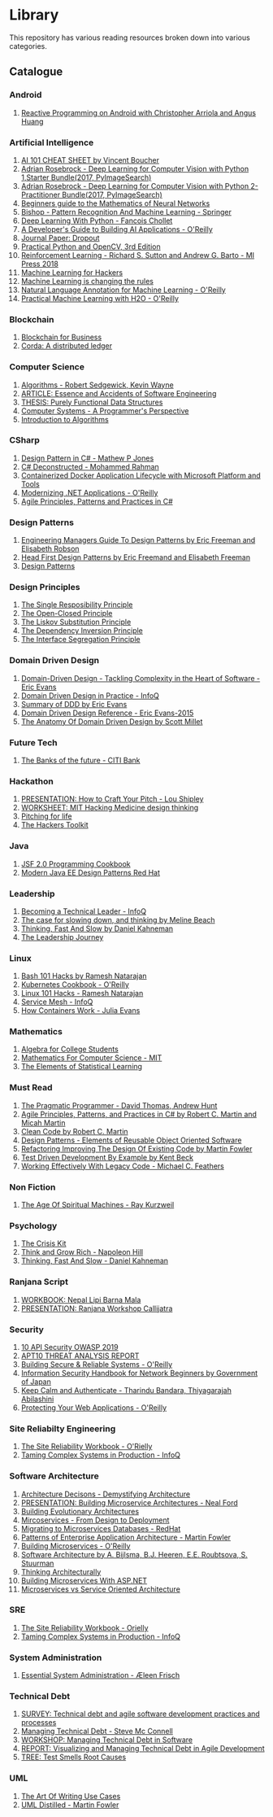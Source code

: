 # Library

This repository has various reading resources broken down into various categories.

## Catalogue

### Android

1. [Reactive Programming on Android with Christopher Arriola and Angus Huang](https://github.com/LearnWithAnit/library/blob/master/android/Reactive%20Programming%20on%20Android%20with%20Christopher%20Arriola%20and%20Angus%20Huang.pdf)

### Artificial Intelligence

1. [AI 101 CHEAT SHEET by Vincent Boucher](https://github.com/LearnWithAnit/library/blob/master/artificial-intelligence/AI%20101%20CHEAT%20SHEET%20by%20Vincent%20Boucher.pdf)
2. [Adrian Rosebrock - Deep Learning for Computer Vision with Python 1,Starter Bundle(2017, PyImageSearch)](https://github.com/LearnWithAnit/library/blob/master/artificial-intelligence/Adrian%20Rosebrock%20-%20Deep%20Learning%20for%20Computer%20Vision%20with%20Python%201%2CStarter%20Bundle(2017%2C%20PyImageSearch).pdf)
3. [Adrian Rosebrock - Deep Learning for Computer Vision with Python 2-Practitioner Bundle(2017, PyImageSearch)](https://github.com/LearnWithAnit/library/blob/master/artificial-intelligence/Adrian%20Rosebrock%20-%20Deep%20Learning%20for%20Computer%20Vision%20with%20Python%202-Practitioner%20Bundle(2017%2C%20PyImageSearch).pdf)
4. [Beginners guide to the Mathematics of Neural Networks](https://github.com/LearnWithAnit/library/blob/master/artificial-intelligence/Beginners%20guide%20to%20the%20Mathematics%20of%20Neural%20Networks.pdf)
5. [Bishop - Pattern Recognition And Machine Learning - Springer](https://github.com/LearnWithAnit/library/blob/master/artificial-intelligence/Bishop%20-%20Pattern%20Recognition%20And%20Machine%20Learning%20-%20Springer%20%202006.pdf)
6. [Deep Learning With Python - Fancois Chollet](https://github.com/LearnWithAnit/library/blob/master/artificial-intelligence/Deep%20Learning%20With%20Python%20-%20Fancois%20Chollet.pdf)
7. [A Developer's Guide to Building AI Applications - O'Reilly](https://github.com/LearnWithAnit/library/blob/master/artificial-intelligence/EN-US-CNTNT-eBook-AI-A-Developer's-Guide-to-Building-AI-Applications.pdf)
8. [Journal Paper: Dropout](https://github.com/LearnWithAnit/library/blob/master/artificial-intelligence/JMLRdropout.pdf)
9. [Practical Python and OpenCV, 3rd Edition](https://github.com/LearnWithAnit/library/blob/master/artificial-intelligence/Practical%20Python%20and%20OpenCV%2C%203rd%20Edition.pdf)
10. [Reinforcement Learning - Richard S. Sutton and Andrew G. Barto - MI Press 2018](https://github.com/LearnWithAnit/library/blob/master/artificial-intelligence/Reinforcement%20Learning%20-%20Richard%20S.%20Sutton%20and%20Andrew%20G.%20Barto%20-%20MI%20Press%202018.pdf)
11. [Machine Learning for Hackers](https://github.com/LearnWithAnit/library/blob/master/artificial-intelligence/machinelearningforhackers.pdf)
12. [Machine Learning is changing the rules](https://github.com/LearnWithAnit/library/blob/master/artificial-intelligence/machinelearningischangingtherules_1ed.pdf)
13. [Natural Language Annotation for Machine Learning - O'Reilly](https://github.com/LearnWithAnit/library/blob/master/artificial-intelligence/naturallanguageannotationformachinelearning.pdf)
14. [Practical Machine Learning with H2O - O'Reilly](https://github.com/LearnWithAnit/library/blob/master/artificial-intelligence/practicalmachinelearningwithh2o_1ed.pdf)

### Blockchain

1. [Blockchain for Business](https://github.com/LearnWithAnit/library/blob/master/blockchain/blockchain-for-business_47024647USEN.pdf)
2. [Corda: A distributed ledger](https://github.com/LearnWithAnit/library/blob/master/blockchain/corda-technical-whitepaper.pdf)

### Computer Science

1. [Algorithms - Robert Sedgewick, Kevin Wayne](https://github.com/LearnWithAnit/library/blob/master/computer-science/Algorithms.pdf)
2. [ARTICLE: Essence and Accidents of Software Engineering](https://github.com/LearnWithAnit/library/blob/master/computer-science/Article%20-%20Essence%20And%20Accidents%20Of%20Software%20Engineering%20by%20Frederick%20P.%20Brooks%2C%20Jr..pdf)
3. [THESIS: Purely Functional Data Structures](https://github.com/LearnWithAnit/library/blob/master/computer-science/Chris%20Okasaki%20-%20Purely%20Functional%20Data%20Structures%20%5BPhD%20Thesis%5D-Cambridge%20University%20Press%20(1999).pdf)
4. [Computer Systems - A Programmer's Perspective](https://github.com/LearnWithAnit/library/blob/master/computer-science/Computer_Systems-A_Programmers_Perspective-2e.pdf)
5. [Introduction to Algorithms](https://github.com/LearnWithAnit/library/blob/master/computer-science/Computer_Systems-A_Programmers_Perspective-2e.pdf)

### CSharp

1. [Design Pattern in C# - Mathew P Jones](https://github.com/LearnWithAnit/library/blob/master/csharp/22%20Design%20Pattern%20in%20C%23%20by%20Matthew%20P%20Jones.pdf)
2. [C# Deconstructed - Mohammed Rahman](https://github.com/LearnWithAnit/library/blob/master/csharp/C-sharp%20Deconstructed%20-%20How%20C-sharp%20Works%20On%20.Net%20Framework.pdf)
3. [Containerized Docker Application Lifecycle with Microsoft Platform and Tools](https://github.com/LearnWithAnit/library/blob/master/csharp/Containerized%20Docker%20Application%20Lifecycle%20with%20Microsoft%20Platform%20and%20Tools%20(eBook).pdf)
4. [Modernizing .NET Applications - O'Reilly](https://github.com/LearnWithAnit/library/blob/master/csharp/Modernizing%20.NET%20Applications%20-%20Pivotal.pdf)
5. [Agile Principles, Patterns and Practices in C#](https://github.com/LearnWithAnit/library/blob/master/csharp/%5BAnother%20Copy%5DAgile%20Principles%2C%20Patterns%2C%20and%20Practices%20in%20C%23%20by%20Robert%20C.%20Martin%20and%20Micah%20Martin.pdf)


### Design Patterns

1. [Engineering Managers Guide To Design Patterns by Eric Freeman and Elisabeth Robson](https://github.com/LearnWithAnit/library/blob/master/design-patterns/Engineering%20Managers%20Guide%20To%20Design%20Patterns%20by%20Eric%20Freeman%20and%20Elisabeth%20Robson.pdf)
2. [Head First Design Patterns by Eric Freemand and Elisabeth Freeman](https://github.com/LearnWithAnit/library/blob/master/design-patterns/Head%20First%20Design%20Patterns%20by%20Eric%20Freemand%20and%20Elisabeth%20Freeman.pdf)
3. [Design Patterns](https://github.com/LearnWithAnit/library/blob/master/design-patterns/%5BCopy%20with%20better%20font%5D%20Design%20Patterns%20-%20Elements%20of%20Reusable%20Object%20Oriented%20Software%20by%20Erich%20Gamma%2C%20Richard%20Helm%2C%20Ralph%20Johnson%20And%20John%20M.%20Vlissides(Gang%20Of%20Four).pdf)

### Design Principles

1. [The Single Resposibility Principle](https://github.com/LearnWithAnit/library/blob/master/design-principles/SOLID%20Object%20Oriented%20Design%20Principles%20C%2B%2B%20Report%20Magazine%201989%20by%20Robert%20C.%20Martin/1.%20SRP%2C%20%20Agile%20Principles%2C%20Patterns%2C%20And%20Practices%20in%20C%23%20by%20Robert%20C.%20Martin.pdf)
2. [The Open-Closed Principle](https://github.com/LearnWithAnit/library/blob/master/design-principles/SOLID%20Object%20Oriented%20Design%20Principles%20C%2B%2B%20Report%20Magazine%201989%20by%20Robert%20C.%20Martin/2.%20OCP-Column%20in%20The%20C%2B%2B%20Report%20by%20Robert%20C.%20Martin.pdf)
3. [The Liskov Substitution Principle](https://github.com/LearnWithAnit/library/blob/master/design-principles/SOLID%20Object%20Oriented%20Design%20Principles%20C%2B%2B%20Report%20Magazine%201989%20by%20Robert%20C.%20Martin/3.%20LSP-Column%20in%20The%20C%2B%2B%20Report%20by%20Robert%20C.%20Martin.pdf)
4. [The Dependency Inversion Principle](https://github.com/LearnWithAnit/library/blob/master/design-principles/SOLID%20Object%20Oriented%20Design%20Principles%20C%2B%2B%20Report%20Magazine%201989%20by%20Robert%20C.%20Martin/4.%20DIP-Column%20in%20The%20C%2B%2B%20Report%20by%20Robert%20C.%20Martin.pdf)
5. [The Interface Segregation Principle](https://github.com/LearnWithAnit/library/blob/master/design-principles/SOLID%20Object%20Oriented%20Design%20Principles%20C%2B%2B%20Report%20Magazine%201989%20by%20Robert%20C.%20Martin/5.%20ISP-Column%20in%20The%20C%2B%2B%20Report%20by%20Robert%20C.%20Martin.pdf)

### Domain Driven Design

1. [Domain-Driven Design - Tackling Complexity in the Heart of Software - Eric Evans](https://github.com/LearnWithAnit/library/blob/master/domain-driven-design/Domain-Driven%20Design%20-%20Tackling%20Complexity%20in%20the%20Heart%20of%20Software%20-%20Eric%20Evans%202003.pdf)
2. [Domain Driven Design in Practice - InfoQ](https://github.com/LearnWithAnit/library/blob/master/domain-driven-design/Domain-Driven-Design-in-Practice-The-InfoQ-eMag-Oct2018.pdf)
3. [Summary of DDD by Eric Evans](https://github.com/LearnWithAnit/library/blob/master/domain-driven-design/DomainDrivenDesignQuickly-Summary%20of%20DDD%20by%20Eric%20Evans.pdf)
4. [Domain Driven Design Reference - Eric Evans-2015](https://github.com/LearnWithAnit/library/blob/master/domain-driven-design/DomainDrivenDesignReference%20-%20Eric%20Evans-2015.pdf)
5. [The Anatomy Of Domain Driven Design by Scott Millet](https://github.com/LearnWithAnit/library/blob/master/domain-driven-design/The%20Anatomy%20Of%20Domain%20Driven%20Design%20by%20Scott%20Millet.pdf)

### Future Tech

1. [The Banks of the future - CITI Bank](https://github.com/LearnWithAnit/library/blob/master/future-tech/The%20Banks%20of%20the%20future%20-%20CITI%20Bank.pdf)

### Hackathon

1. [PRESENTATION: How to Craft Your Pitch - Lou Shipley](https://github.com/LearnWithAnit/library/blob/master/hackathon/How%20to%20Pitch_Lou%20Shipley%20Presentation_Africa%20Challenge%20Hackathon.pdf)
2. [WORKSHEET: MIT Hacking Medicine design thinking](https://github.com/LearnWithAnit/library/blob/master/hackathon/MIT%20Hacking%20Medicine%20design%20thinking%20worksheets.pdf)
3. [Pitching for life](https://github.com/LearnWithAnit/library/blob/master/hackathon/Pitching%2BFor%2BLife%2B-%2BThe%2BBook.pdf)
4. [The Hackers Toolkit](https://github.com/LearnWithAnit/library/blob/master/hackathon/The%20Hackers%20Toolkit.pdf)

### Java

1. [JSF 2.0 Programming Cookbook](https://github.com/LearnWithAnit/library/blob/master/java/JSF%202.0%20Programming%20Cookbook.pdf)
2. [Modern Java EE Design Patterns Red Hat](https://github.com/LearnWithAnit/library/blob/master/java/Modern_Java_EE_Design_Patterns_Red_Hat.pdf)

### Leadership

1. [Becoming a Technical Leader - InfoQ](https://github.com/LearnWithAnit/library/blob/master/leadership/Becoming-a-Technical-Leader-eMag-1566799434701.pdf)
2. [The case for slowing down, and thinking by Meline Beach](https://github.com/LearnWithAnit/library/blob/master/leadership/The%20case%20for%20slowing%20down%2C%20and%20thinking%20by%20Meline%20Beach.pdf)
3. [Thinking, Fast And Slow by Daniel Kahneman](https://github.com/LearnWithAnit/library/blob/master/leadership/Thinking%2C%20Fast%20And%20Slow%20by%20Daniel%20Kahneman.pdf)
4. [The Leadership Journey](https://github.com/LearnWithAnit/library/blob/master/leadership/theleadershipjourney.pdf)

### Linux

1. [Bash 101 Hacks by Ramesh Natarajan](https://github.com/LearnWithAnit/library/blob/master/linux-container/Bash%20101%20Hacks%20by%20Ramesh%20Natarajan.pdf)
2. [Kubernetes Cookbook - O'Reilly](https://github.com/LearnWithAnit/library/blob/master/linux-container/Kubernetes-Cookbook.pdf)
3. [Linux 101 Hacks - Ramesh Natarajan](https://github.com/LearnWithAnit/library/blob/master/linux-container/Linux-101-Hacks.pdf)
4. [Service Mesh - InfoQ](https://github.com/LearnWithAnit/library/blob/master/linux-container/TheInfoQeMag-Service-Mesh-1563784287455.pdf)
5. [How Containers Work - Julia Evans](https://github.com/LearnWithAnit/library/blob/master/linux-container/how-containers-work.pdf)

### Mathematics

1. [Algebra for College Students](https://github.com/LearnWithAnit/library/blob/master/math/Algebra.for.College.Students.(9th.Edition).BD.pdf)
2. [Mathematics For Computer Science - MIT](https://github.com/LearnWithAnit/library/blob/master/math/MathematicsForComputerScience-MIT.pdf)
3. [The Elements of Statistical Learning](https://github.com/LearnWithAnit/library/blob/master/math/The%20Elements%20of%20Statistical%20Learning.pdf)

### Must Read

1. [The Pragmatic Programmer - David Thomas, Andrew Hunt](https://github.com/LearnWithAnit/library/blob/master/must-read/(2nd)%20Andrew%20Hunt_%20David%20Hurst%20Thomas%20-%20The%20Pragmatic%20Programmer_%20Your%20Journey%20to%20Mastery%2C%2020th%20Anniversary%20Edition-Addison-Wesley%20Professional%20(2019).pdf)
2. [Agile Principles, Patterns, and Practices in C# by Robert C. Martin and Micah Martin](https://github.com/LearnWithAnit/library/blob/master/must-read/Agile%20Principles%2C%20Patterns%2C%20and%20Practices%20in%20C%23%20by%20Robert%20C.%20Martin%20and%20Micah%20Martin.pdf)
3. [Clean Code by Robert C. Martin](https://github.com/LearnWithAnit/library/blob/master/must-read/Clean%20Code%20by%20Robert%20C.%20Martin.pdf)
4. [Design Patterns - Elements of Reusable Object Oriented Software](https://github.com/LearnWithAnit/library/blob/master/must-read/Design%20Patterns%20-%20Elements%20of%20Reusable%20Object%20Oriented%20Software%20by%20Erich%20Gamma%2C%20Richard%20Helm%2C%20Ralph%20Johnson%20And%20John%20M.%20Vlissides(Gang%20Of%20Four).pdf)
5. [Refactoring Improving The Design Of Existing Code by Martin Fowler](https://github.com/LearnWithAnit/library/blob/master/must-read/Refactoring%20Improving%20The%20Design%20Of%20Existing%20Code%20by%20Martin%20Fowler.pdf)
6. [Test Driven Development By Example by Kent Beck](https://github.com/LearnWithAnit/library/blob/master/must-read/Test%20Driven%20Development%20By%20Example%20by%20Kent%20Beck.pdf)
7. [Working Effectively With Legacy Code - Michael C. Feathers](https://github.com/LearnWithAnit/library/blob/master/must-read/Working%20Effectively%20With%20Legacy%20Code%20by%20Michael%20C.%20Feathers.pdf)

### Non Fiction

1. [The Age Of Spiritual Machines - Ray Kurzweil](https://github.com/LearnWithAnit/library/blob/master/nonfiction/THE_AGE_OF_SPIRITUAL_MACHINES_WHEN_COMPU.pdf)

### Psychology 

1. [The Crisis Kit](https://github.com/LearnWithAnit/library/blob/master/psychology/The%20Crisis%20Kit%20-%205%20tools%20for%20helping%20clients%20%20through%20turbulent%20times.pdf)
2. [Think and Grow Rich - Napoleon Hill](https://github.com/LearnWithAnit/library/blob/master/psychology/Think%20and%20Grow%20Rich.pdf)
3. [Thinking, Fast And Slow - Daniel Kahneman](https://github.com/LearnWithAnit/library/blob/master/psychology/Thinking%2C%20Fast%20And%20Slow%20by%20Daniel%20Kahneman.pdf)

### Ranjana Script

1. [WORKBOOK: Nepal Lipi Barna Mala](https://github.com/LearnWithAnit/library/blob/master/ranjana-script/Nepal%20Lipi%20Barna%20Mala%20Workbook.pdf)
2. [PRESENTATION: Ranjana Workshop Callijatra](https://github.com/LearnWithAnit/library/blob/master/ranjana-script/Ranjana%20Workshop%20Callijatra%20Presentation.pdf)

### Security

1. [10 API Security OWASP 2019](https://github.com/LearnWithAnit/library/blob/master/security/10%20API%20Security%20OWASP%202019.pdf)
2. [APT10 THREAT ANALYSIS REPORT](https://github.com/LearnWithAnit/library/blob/master/security/APT10%20THREAT%20ANALYSIS%20REPORT.pdf)
3. [Building Secure & Reliable Systems - O'Reilly](https://github.com/LearnWithAnit/library/blob/master/security/Building%20Secure%20%26%20Reliable%20Systems%20by%20Oreilly%20Media.pdf)
4. [Information Security Handbook for Network Beginners by Government of Japan](https://github.com/LearnWithAnit/library/blob/master/security/Information%20Security%20Handbook%20for%20Network%20Beginners%20by%20Government%20of%20Japan.pdf)
5. [Keep Calm and Authenticate - Tharindu Bandara, Thiyagarajah Abilashini](https://github.com/LearnWithAnit/library/blob/master/security/Keep%20Calm%20and%20AuthenticateBy%20Tharindu%20Bandara%2C%20Thiyagarajah%20Abilashini.pdf)
6. [Protecting Your Web Applications - O'Reilly](https://github.com/LearnWithAnit/library/blob/master/security/Protecting-Your-Web-Applications.pdf)

### Site Reliabilty Engineering

1. [The Site Reliability Workbook - O'Rielly](https://github.com/LearnWithAnit/library/blob/master/site-reliability-engineering/The%20Site%20Reliability%20Workbook%20by%20Orielly.pdf)
2. [Taming Complex Systems in Production - InfoQ](https://github.com/LearnWithAnit/library/blob/master/site-reliability-engineering/The-InfoQ-eMag-Taming-Complex-Systems-in-Production-1570308958511.pdf)

### Software Architecture

1. [Architecture Decisons - Demystifying Architecture](https://github.com/LearnWithAnit/library/blob/master/software-architecture/Architecture%20Decisons%20-%20Demystifying%20Architecture%20-%20Capital%20One%20Finance%202005.pdf)
2. [PRESENTATION: Building Microservice Architectures - Neal Ford](https://github.com/LearnWithAnit/library/blob/master/software-architecture/Building_Microservice_Architectures_Neal_Ford.pdf)
3. [Building Evolutionary Architectures](https://github.com/LearnWithAnit/library/blob/master/software-architecture/Ch3%20Engineering%20Incremental%20Change%2C%20Book%20Building%20Evolutionary%20Architectures%20by%20Neal%20Ford%2C%20Rebecca%20Parsons%2C%20and%20Patrick%20Kua.pdf)
4. [Mircoservices - From Design to Deployment](https://github.com/LearnWithAnit/library/blob/master/software-architecture/Microservices_Designing_Deploying.pdf)
5. [Migrating to Microservices Databases - RedHat](https://github.com/LearnWithAnit/library/blob/master/software-architecture/Migrating_to_Microservices_Databases_Red_Hat.pdf)
6. [Patterns of Enterprise Application Architecture - Martin Fowler](https://github.com/LearnWithAnit/library/blob/master/software-architecture/Patterns%20of%20Enterprise%20Application%20Architecture%20-%20Martin%20Fowler.pdf)
7. [Building Microservices - O'Reilly](https://github.com/LearnWithAnit/library/blob/master/software-architecture/Sam%20Newman-Building%20Microservices-O'Reilly%20Media%20(2015).pdf)
8. [Software Architecture by A. Bijlsma, B.J. Heeren, E.E. Roubtsova, S. Stuurman](https://github.com/LearnWithAnit/library/blob/master/software-architecture/Software%20Architecture%20by%20A.%20Bijlsma%2C%20B.J.%20Heeren%2C%20E.E.%20Roubtsova%2C%20S.%20Stuurman)
9. [Thinking Architecturally](https://github.com/LearnWithAnit/library/blob/master/software-architecture/Thinking%20Architecturally%20-%20Lead%20Technical%20Change%20Within%20Your%20Engineering%20Team%20-%20Pivotal.pdf)
10. [Building Microservices With ASP.NET](https://github.com/LearnWithAnit/library/blob/master/software-architecture/building-microservices-with-asp-net-core.pdf)
11. [Microservices vs Service Oriented Architecture](https://github.com/LearnWithAnit/library/blob/master/software-architecture/microservices-vs-service-oriented-architecture.pdf)

### SRE 

1. [The Site Reliability Workbook - Orielly](https://github.com/LearnWithAnit/library/blob/master/sre/The%20Site%20Reliability%20Workbook%20by%20Orielly.pdf)
2. [Taming Complex Systems in Production - InfoQ](https://github.com/LearnWithAnit/library/blob/master/sre/The-InfoQ-eMag-Taming-Complex-Systems-in-Production-1570308958511.pdf)

### System Administration

1. [Essential System Administration - Æleen Frisch](https://github.com/LearnWithAnit/library/blob/master/system-administration/Essential%20System%20Administration%20by%20%C3%86leen%20Frisch.pdf)

### Technical Debt

1. [SURVEY: Technical debt and agile software development practices and processes](https://github.com/LearnWithAnit/library/blob/master/technical-debt/2017Survey-Technical%20debt%20and%20agile%20software%20development%20practices%20and%20processes.pdf)
2. [Managing Technical Debt - Steve Mc Connell](https://github.com/LearnWithAnit/library/blob/master/technical-debt/Managing%20Technical%20Debt%20by%20Steve%20Mc%20Connell.pdf)
3. [WORKSHOP: Managing Technical Debt in Software](https://github.com/LearnWithAnit/library/blob/master/technical-debt/Managing%20Technical%20Debt%20in%20Software%20-%20WorkshopICSE2011.pdf)
4. [REPORT: Visualizing and Managing Technical Debt in Agile Development](https://github.com/LearnWithAnit/library/blob/master/technical-debt/Report2013-Visualizing%20and%20Managing%20Technical%20Debt%20in%20Agile%20Development.pdf)
5. [TREE: Test Smells Root Causes](https://github.com/LearnWithAnit/library/blob/master/technical-debt/Test%20Smells%20Root%20Causes.pdf)

### UML

1. [The Art Of Writing Use Cases](https://github.com/LearnWithAnit/library/blob/master/uml/The%20Art%20Of%20Writing%20Use%20Cases%20by%20Rebecca%20J.%20Wirfs-Brock%20and%20John%20A.%20Schwartz.pdf)
2. [UML Distilled - Martin Fowler](https://github.com/LearnWithAnit/library/blob/master/uml/UML%20Distilled%20-%20Martin%20Fowler.pdf)

